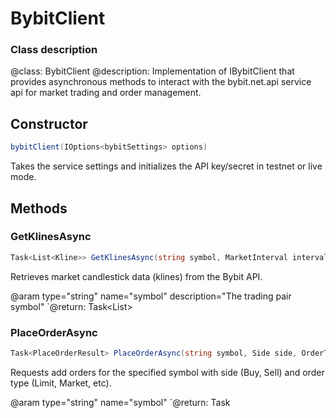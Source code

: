 # BybitClient
### Class description

@class: BybitClient
@description: Implementation of IBybitClient that provides asynchronous methods to interact with the bybit.net.api service api for market trading and order management.
## Constructor

 ```cs
bybitClient(IOptions<bybitSettings> options)
```

Takes the service settings and initializes the API key/secret in testnet or live mode.

## Methods

### GetKlinesAsync

```cs
Task<List<Kline>> GetKlinesAsync(string symbol, MarketInterval interval, int? limit = null);
```

Retrieves market candlestick data (klines) from the Bybit API.

@aram type="string" name="symbol" description="The trading pair symbol"
`@return: Task<List<Kline>>

### PlaceOrderAsync

```cs
Task<PlaceOrderResult> PlaceOrderAsync(string symbol, Side side, OrderType orderType, decimal qty);
```

Requests add orders for the specified symbol with side (Buy, Sell) and order type (Limit, Market, etc).

@aram type="string" name="symbol"
`@return: Task<PlaceOrderResult>
